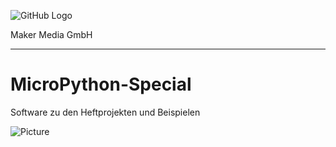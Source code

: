 ![GitHub Logo](http://www.heise.de/make/icons/make_logo.png)

Maker Media GmbH

***

# MicroPython-Special
Software zu den Heftprojekten und Beispielen

![Picture](https://github.com/MakeMagazinDE/MiroPython-Special/blob/master/cover-Micropython.png)
